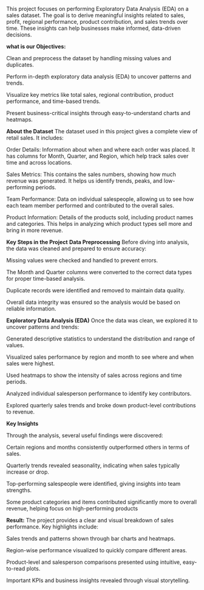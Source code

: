 This project focuses on performing Exploratory Data Analysis (EDA) on a sales dataset. The goal is to derive meaningful insights related to sales, profit, regional performance, product contribution, and sales trends over time. These insights can help businesses make informed, data-driven decisions.

**what is our Objectives:**

Clean and preprocess the dataset by handling missing values and duplicates.

Perform in-depth exploratory data analysis (EDA) to uncover patterns and trends.

Visualize key metrics like total sales, regional contribution, product performance, and time-based trends.

Present business-critical insights through easy-to-understand charts and heatmaps.

**About the Dataset**
The dataset used in this project gives a complete view of retail sales. It includes:

Order Details: Information about when and where each order was placed. It has columns for Month, Quarter, and Region, which help track sales over time and across locations.

Sales Metrics: This contains the sales numbers, showing how much revenue was generated. It helps us identify trends, peaks, and low-performing periods.

Team Performance: Data on individual salespeople, allowing us to see how each team member performed and contributed to the overall sales.

Product Information: Details of the products sold, including product names and categories. This helps in analyzing which product types sell more and bring in more revenue.

**Key Steps in the Project**
**Data Preprocessing**
Before diving into analysis, the data was cleaned and prepared to ensure accuracy:

Missing values were checked and handled to prevent errors.

The Month and Quarter columns were converted to the correct data types for proper time-based analysis.

Duplicate records were identified and removed to maintain data quality.

Overall data integrity was ensured so the analysis would be based on reliable information.

**Exploratory Data Analysis (EDA)**
Once the data was clean, we explored it to uncover patterns and trends:

Generated descriptive statistics to understand the distribution and range of values.

Visualized sales performance by region and month to see where and when sales were highest.

Used heatmaps to show the intensity of sales across regions and time periods.

Analyzed individual salesperson performance to identify key contributors.

Explored quarterly sales trends and broke down product-level contributions to revenue.

**Key Insights**

Through the analysis, several useful findings were discovered:

Certain regions and months consistently outperformed others in terms of sales.

Quarterly trends revealed seasonality, indicating when sales typically increase or drop.

Top-performing salespeople were identified, giving insights into team strengths.

Some product categories and items contributed significantly more to overall revenue, helping focus on high-performing products

**Result:**
The project provides a clear and visual breakdown of sales performance. Key highlights include:

Sales trends and patterns shown through bar charts and heatmaps.

Region-wise performance visualized to quickly compare different areas.

Product-level and salesperson comparisons presented using intuitive, easy-to-read plots.

Important KPIs and business insights revealed through visual storytelling.

